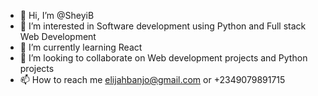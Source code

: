 - 👋 Hi, I’m @SheyiB
- 👀 I’m interested in Software development using Python and Full stack Web Development
- 🌱 I’m currently learning React
- 💞️ I’m looking to collaborate on Web development projects and Python projects
- 📫 How to reach me elijahbanjo@gmail.com or +2349079891715

<!---
SheyiB/SheyiB is a ✨ special ✨ repository because its `README.md` (this file) appears on your GitHub profile.
You can click the Preview link to take a look at your changes.
--->
